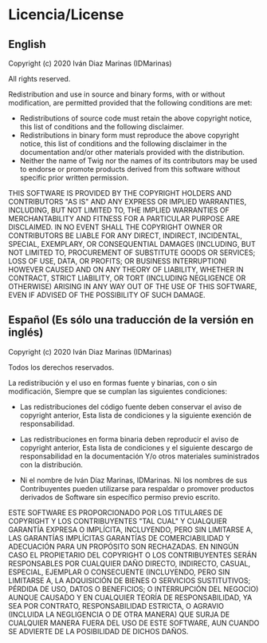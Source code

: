 # Licencia/License

## English

Copyright (c) 2020 Iván Diaz Marinas (IDMarinas)

All rights reserved.

Redistribution and use in source and binary forms, with or without modification,
are permitted provided that the following conditions are met:

* Redistributions of source code must retain the above copyright notice,
this list of conditions and the following disclaimer.
* Redistributions in binary form must reproduce the above copyright notice,
this list of conditions and the following disclaimer in the documentation
      and/or other materials provided with the distribution.
* Neither the name of Twig nor the names of its contributors
may be used to endorse or promote products derived from this software
without specific prior written permission.

THIS SOFTWARE IS PROVIDED BY THE COPYRIGHT HOLDERS AND CONTRIBUTORS
"AS IS" AND ANY EXPRESS OR IMPLIED WARRANTIES, INCLUDING, BUT NOT
LIMITED TO, THE IMPLIED WARRANTIES OF MERCHANTABILITY AND FITNESS FOR
A PARTICULAR PURPOSE ARE DISCLAIMED. IN NO EVENT SHALL THE COPYRIGHT OWNER OR
CONTRIBUTORS BE LIABLE FOR ANY DIRECT, INDIRECT, INCIDENTAL, SPECIAL,
EXEMPLARY, OR CONSEQUENTIAL DAMAGES (INCLUDING, BUT NOT LIMITED TO,
PROCUREMENT OF SUBSTITUTE GOODS OR SERVICES; LOSS OF USE, DATA, OR
PROFITS; OR BUSINESS INTERRUPTION) HOWEVER CAUSED AND ON ANY THEORY OF
LIABILITY, WHETHER IN CONTRACT, STRICT LIABILITY, OR TORT (INCLUDING
NEGLIGENCE OR OTHERWISE) ARISING IN ANY WAY OUT OF THE USE OF THIS
SOFTWARE, EVEN IF ADVISED OF THE POSSIBILITY OF SUCH DAMAGE.

## Español (Es sólo una traducción de la versión en inglés)

Copyright (c) 2020 Iván Diaz Marinas (IDMarinas)

Todos los derechos reservados.

La redistribución y el uso en formas fuente y binarias, con o sin modificación,
Siempre que se cumplan las siguientes condiciones:

-   Las redistribuciones del código fuente deben conservar el aviso de copyright anterior,
    Esta lista de condiciones y la siguiente exención de responsabilidad.

-   Las redistribuciones en forma binaria deben reproducir el aviso de copyright anterior,
    Esta lista de condiciones y el siguiente descargo de responsabilidad en la documentación
    Y/o otros materiales suministrados con la distribución.

-   Ni el nombre de Iván Díaz Marinas, IDMarinas. Ni los nombres de sus
    Contribuyentes pueden utilizarse para respaldar o promover productos derivados de
    Software sin específico permiso previo escrito.

ESTE SOFTWARE ES PROPORCIONADO POR LOS TITULARES DE COPYRIGHT Y LOS CONTRIBUYENTES "TAL CUAL" Y
CUALQUIER GARANTÍA EXPRESA O IMPLÍCITA, INCLUYENDO, PERO SIN LIMITARSE A, LAS GARANTÍAS IMPLÍCITAS
GARANTÍAS DE COMERCIABILIDAD Y ADECUACIÓN PARA UN PROPÓSITO SON
RECHAZADAS. EN NINGÚN CASO EL PROPIETARIO DEL COPYRIGHT O LOS CONTRIBUYENTES SERÁN RESPONSABLES POR
CUALQUIER DAÑO DIRECTO, INDIRECTO, CASUAL, ESPECIAL, EJEMPLAR O CONSECUENTE
(INCLUYENDO, PERO SIN LIMITARSE A, LA ADQUISICIÓN DE BIENES O SERVICIOS SUSTITUTIVOS;
PÉRDIDA DE USO, DATOS O BENEFICIOS; O INTERRUPCIÓN DEL NEGOCIO) AUNQUE CAUSADO Y EN
CUALQUIER TEORÍA DE RESPONSABILIDAD, YA SEA POR CONTRATO, RESPONSABILIDAD ESTRICTA, O AGRAVIO
(INCLUIDA LA NEGLIGENCIA O DE OTRA MANERA) QUE SURJA DE CUALQUIER MANERA FUERA DEL USO DE ESTE
SOFTWARE, AUN CUANDO SE ADVIERTE DE LA POSIBILIDAD DE DICHOS DAÑOS.
